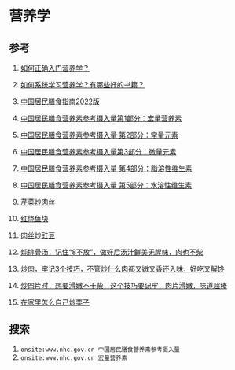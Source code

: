 # 营养学

## 参考

1. [如何正确入门营养学？                ](https://www.zhihu.com/question/40284669)
2. [如何系统学习营养学？有哪些好的书籍？](https://www.zhihu.com/question/28401486/answer/40692940)
3. [中国居民膳食指南2022版              ](https://www.zhihu.com/question/37728233)

4. [中国居民膳食营养素参考摄入量第1部分：宏量营养素   ](http://www.nhc.gov.cn/wjw/yingyang/201710/fdade20feb8144ba921b412944ffb779.shtml)
5. [中国居民膳食营养素参考摄入量 第2部分：常量元素    ](http://www.nhc.gov.cn/wjw/yingyang/201805/f2c614be95fe41dba8123c23a6e6fb55.shtml)
6. [中国居民膳食营养素参考摄入量第3部分：微量元素     ](http://www.nhc.gov.cn/wjw/yingyang/201710/ef2d42ee35894a46b7726457d08d7e2d.shtml)
7. [中国居民膳食营养素参考摄入量 第4部分：脂溶性维生素](http://www.nhc.gov.cn/wjw/yingyang/201805/3dcd74635d8e40bcb5d834d3b2f66964.shtml)
8. [中国居民膳食营养素参考摄入量 第5部分：水溶性维生素](http://www.nhc.gov.cn/wjw/yingyang/201805/a61e775d223443ea822a2fb7d69476ed.shtml)

9.  [芹菜炒肉丝](https://home.meishichina.com/recipe-14278.html)
10. [红烧鱼块  ](https://home.meishichina.com/recipe-5081.html)
11. [肉丝炒豇豆](https://home.meishichina.com/recipe-293004.html)

12. [炖排骨汤，记住“8不放”，做好后汤汁鲜美无腥味，肉也不柴      ](https://zhuanlan.zhihu.com/p/353579287)
13. [炒肉，牢记3个技巧，不管炒什么肉都又嫩又香还入味，好吃又解馋](https://zhuanlan.zhihu.com/p/610743160)

14. [炒肉片时，想要滑嫩不干柴，这个技巧要记牢，肉片滑嫩，味道超棒](https://baijiahao.baidu.com/s?id=1701351891809707649)

15. [在家里怎么自己炒栗子](https://www.zhihu.com/question/20584659)

## 搜索

1. `onsite:www.nhc.gov.cn 中国居民膳食营养素参考摄入量`
2. `onsite:www.nhc.gov.cn 宏量营养素`
